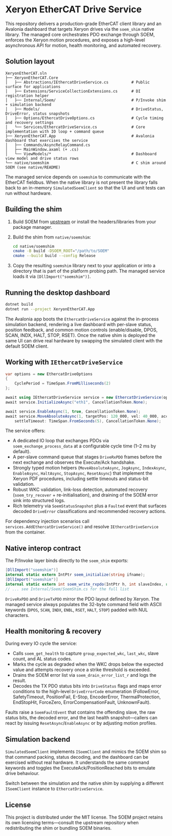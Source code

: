 # Xeryon EtherCAT Drive Service

This repository delivers a production-grade EtherCAT client library and an Avalonia dashboard that targets Xeryon drives via the `soem_shim` native library. The managed core orchestrates PDO exchange through SOEM, enforces the Xeryon motion procedures, and exposes a high-level asynchronous API for motion, health monitoring, and automated recovery.

## Solution layout

```
XeryonEtherCAT.sln
├── XeryonEtherCAT.Core
│   ├── Abstractions/IEthercatDriveService.cs          # Public surface for applications
│   ├── Extensions/ServiceCollectionExtensions.cs      # DI registration helper
│   ├── Internal/Soem/                                 # P/Invoke shim + simulation backend
│   ├── Models/                                        # DriveStatus, DriveError, status snapshots
│   ├── Options/EthercatDriveOptions.cs                # Cycle timing and recovery settings
│   └── Services/EthercatDriveService.cs               # Core implementation with IO loop + command queue
├── XeryonEtherCAT.App                                 # Avalonia dashboard that exercises the service
│   ├── Commands/AsyncRelayCommand.cs
│   ├── MainWindow.axaml (+ .cs)
│   └── ViewModels/*                                   # Dashboard view model and drive status rows
└── native/soemshim                                    # C shim around SOEM (see native/README)
```

The managed service depends on `soemshim` to communicate with the EtherCAT fieldbus. When the native library is not present the library falls back to an in-memory `SimulatedSoemClient` so that the UI and unit tests can run without hardware.

## Building the shim

1. Build SOEM from [upstream](https://github.com/OpenEtherCATsociety/SOEM) or install the headers/libraries from your package manager.
2. Build the shim from `native/soemshim`:

   ```bash
   cd native/soemshim
   cmake -B build -DSOEM_ROOT="/path/to/SOEM"
   cmake --build build --config Release
   ```

3. Copy the resulting `soemshim` library next to your application or into a directory that is part of the platform probing path. The managed service loads it via `[DllImport("soemshim")]`.

## Running the desktop dashboard

```bash
dotnet build
dotnet run --project XeryonEtherCAT.App
```

The Avalonia app boots the `EthercatDriveService` against the in-process simulation backend, rendering a live dashboard with per-slave status, position feedback, and common motion controls (enable/disable, DPOS, SCAN, INDX, HALT, STOP, RSET). Once the native shim is deployed the same UI can drive real hardware by swapping the simulated client with the default SOEM client.

## Working with `IEthercatDriveService`

```csharp
var options = new EthercatDriveOptions
{
    CyclePeriod = TimeSpan.FromMilliseconds(2)
};

await using IEthercatDriveService service = new EthercatDriveService(options);
await service.InitializeAsync("eth1", CancellationToken.None);

await service.EnableAsync(1, true, CancellationToken.None);
await service.MoveAbsoluteAsync(1, targetPos: 120_000, vel: 40_000, acc: 1200, dec: 1200,
    settleTimeout: TimeSpan.FromSeconds(5), CancellationToken.None);
```

The service offers:

* A dedicated IO loop that exchanges PDOs via `soem_exchange_process_data` at a configurable cycle time (1–2 ms by default).
* A per-slave command queue that stages `DriveRxPDO` frames before the next exchange and observes the Execute/Ack handshake.
* Strongly typed motion helpers (`MoveAbsoluteAsync`, `JogAsync`, `IndexAsync`, `EnableAsync`, `HaltAsync`, `StopAsync`, `ResetAsync`) that implement the Xeryon PDF procedures, including settle timeouts and status-bit validation.
* Robust WKC validation, link-loss detection, automated recovery (`soem_try_recover` + re-initialisation), and draining of the SOEM error sink into structured logs.
* Rich telemetry via `SoemStatusSnapshot` plus a `Faulted` event that surfaces decoded `DriveError` classifications and recommended recovery actions.

For dependency injection scenarios call `services.AddEthercatDriveService()` and resolve `IEthercatDriveService` from the container.

## Native interop contract

The P/Invoke layer binds directly to the `soem_shim` exports:

```csharp
[DllImport("soemshim")]
internal static extern IntPtr soem_initialize(string ifname);
[DllImport("soemshim")]
internal static extern int soem_write_rxpdo(IntPtr h, int slaveIndex, ref DriveRxPDO pdo);
// ... see Internal/Soem/SoemShim.cs for the full list
```

`DriveRxPDO` and `DriveTxPDO` mirror the PDO layout defined by Xeryon. The managed service always populates the 32-byte command field with ASCII keywords (`DPOS`, `SCAN`, `INDX`, `ENBL`, `RSET`, `HALT`, `STOP`) padded with NUL characters.

## Health monitoring & recovery

During every IO cycle the service:

* Calls `soem_get_health` to capture `group_expected_wkc`, `last_wkc`, slave count, and AL status codes.
* Marks the cycle as degraded when the WKC drops below the expected value and attempts recovery once a strike threshold is exceeded.
* Drains the SOEM error list via `soem_drain_error_list_r` and logs the result.
* Decodes the TX PDO status bits into `DriveStatus` flags and maps error conditions to the high-level `DriveErrorCode` enumeration (FollowError, SafetyTimeout, PositionFail, E-Stop, EncoderError, ThermalProtection, EndStopHit, ForceZero, ErrorCompensationFault, UnknownFault).

Faults raise a `SoemFaultEvent` that contains the offending slave, the raw status bits, the decoded error, and the last health snapshot—callers can react by issuing `ResetAsync`/`EnableAsync` or by adjusting motion profiles.

## Simulation backend

`SimulatedSoemClient` implements `ISoemClient` and mimics the SOEM shim so that command packing, status decoding, and the dashboard can be exercised without real hardware. It understands the same command keywords and toggles the ExecuteAck/PositionReached bits to emulate drive behaviour.

Switch between the simulation and the native shim by supplying a different `ISoemClient` instance to `EthercatDriveService`.

## License

This project is distributed under the MIT license. The SOEM project retains its own licensing terms—consult the upstream repository when redistributing the shim or bundling SOEM binaries.
